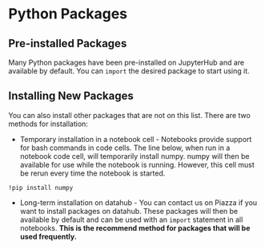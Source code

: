 # Python Packages

## Pre-installed Packages

Many Python packages have been pre-installed on JupyterHub and are available by default. You can `import` the desired package to start using it.

## Installing New Packages

You can also install other packages that are not on this list. There are two methods for installation:

* Temporary installation in a notebook cell - Notebooks provide support for bash commands in code cells. The line below, when run in a notebook code cell, will temporarily install numpy. numpy will then be available for use while the notebook is running. However, this cell must be rerun every time the notebook is started. 

```
!pip install numpy
```

* Long-term installation on datahub - You can contact us on Piazza if you want to install packages on datahub. These packages will then be available by default and can be used with an `import` statement in all notebooks. **This is the recommend method for packages that will be used frequently.**



